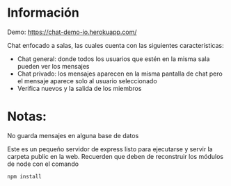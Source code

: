 # Información

Demo: https://chat-demo-io.herokuapp.com/

Chat enfocado a salas, las cuales cuenta con las siguientes características:

* Chat general: donde todos los usuarios que estén en la misma sala pueden ver los mensajes
* Chat privado: los mensajes aparecen en la misma pantalla de chat pero el mensaje aparece solo al usuario seleccionado
* Verifica nuevos y la salida de los miembros

# Notas:

No guarda mensajes en alguna base de datos

Este es un pequeño servidor de express listo para ejecutarse y servir la carpeta public en la web.
Recuerden que deben de reconstruir los módulos de node con el comando

```
npm install
```
